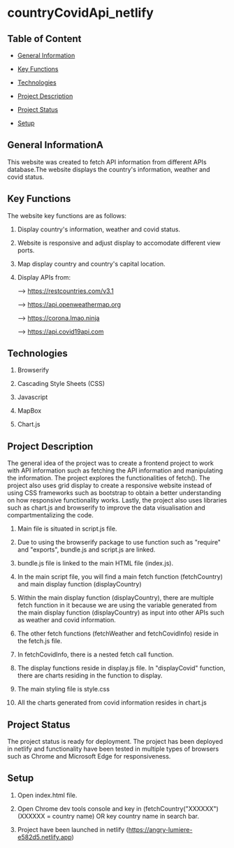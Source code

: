 # countryCovidApi_netlify 

 

## Table of Content 

* [General Information](#general-information) 

* [Key Functions](#key-functions) 

* [Technologies](#technologies) 

* [Project Description](#project-description) 

* [Project Status](#project-status) 

* [Setup](#setup) 

 

## General InformationA 

 

This website was created to fetch API information from different APIs database.The website displays the country's information, weather and covid status. 

 

## Key Functions 

The website key functions are as follows: 

1. Display country's information, weather and covid status. 

2. Website is responsive and adjust display to accomodate different view ports. 

3. Map display country and country's capital location. 

4. Display APIs from: 

   --> https://restcountries.com/v3.1 

   --> https://api.openweathermap.org 

   --> https://corona.lmao.ninja 

   --> https://api.covid19api.com 

 

 

## Technologies 

1. Browserify 

2. Cascading Style Sheets (CSS) 

3. Javascript 

4. MapBox 

5. Chart.js 

 

 

## Project Description 

The general idea of the project was to create a frontend project to work with API information such as fetching the API information and manipulating the information. The project explores the functionalities of fetch(). The project also uses grid display to create a responsive website instead of using CSS frameworks such as bootstrap to obtain a better understanding on how responsive functionality works. Lastly, the project also uses libraries such as chart.js and browserify to improve the data visualisation and compartmentalizing the code.    

 

1. Main file is situated in script.js file.  

2. Due to using the browserify package to use function such as "require" and "exports", bundle.js and script.js are linked. 

3. bundle.js file is linked to the main HTML file (index.js).  

4. In the main script file, you will find a main fetch function (fetchCountry) and main display function (displayCountry) 

5. Within the main display function (displayCountry), there are multiple fetch function in it because we are using the variable generated from the main display function (displayCountry) as input into other APIs such as weather and covid information. 

6. The other fetch functions (fetchWeather and fetchCovidInfo) reside in the fetch.js file.  

7. In fetchCovidInfo, there is a nested fetch call function.  

8. The display functions reside in display.js file. In "displayCovid" function, there are charts residing in the function to display. 

9. The main styling file is style.css 

10. All the charts generated from covid information resides in chart.js 

 

## Project Status 

The project status is ready for deployment. The project has been deployed in netlify and functionality have been tested in multiple types of browsers such as Chrome and Microsoft Edge for responsiveness. 

 

## Setup 

1. Open index.html file. 

2. Open Chrome dev tools console and key in (fetchCountry("XXXXXX") (XXXXXX = country name) OR key country name in search bar. 

3. Project have been launched in netlify (https://angry-lumiere-e582d5.netlify.app) 
